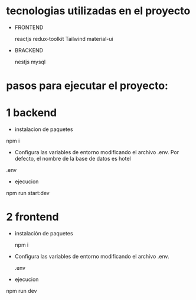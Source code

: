 

# tecnologias utilizadas en el proyecto
 - FRONTEND
   
   reactjs
   redux-toolkit
   Tailwind
   material-ui
   
 - BRACKEND
   
   nestjs
   mysql
   
# pasos para ejecutar el proyecto:

# 1 backend
  - instalacion de paquetes
    
  npm i
  
  - Configura las variables de entorno modificando el archivo .env. Por defecto, el nombre de la base de datos es hotel
    
  .env
  
  - ejecucion
    
  npm run start:dev

# 2 frontend
  - instalación de paquetes
    
    npm i
    
  - Configura las variables de entorno modificando el archivo .env.
    
    .env
    
  - ejecucion
    
  npm run dev
   
  
  
